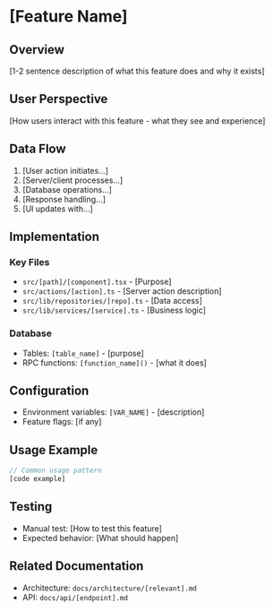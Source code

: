 # [Feature Name]

## Overview
[1-2 sentence description of what this feature does and why it exists]

## User Perspective
[How users interact with this feature - what they see and experience]

## Data Flow
1. [User action initiates...]
2. [Server/client processes...]
3. [Database operations...]
4. [Response handling...]
5. [UI updates with...]

## Implementation

### Key Files
- `src/[path]/[component].tsx` - [Purpose]
- `src/actions/[action].ts` - [Server action description]
- `src/lib/repositories/[repo].ts` - [Data access]
- `src/lib/services/[service].ts` - [Business logic]

### Database
- Tables: `[table_name]` - [purpose]
- RPC functions: `[function_name]()` - [what it does]

## Configuration
- Environment variables: `[VAR_NAME]` - [description]
- Feature flags: [if any]

## Usage Example
```typescript
// Common usage pattern
[code example]
```

## Testing
- Manual test: [How to test this feature]
- Expected behavior: [What should happen]

## Related Documentation
- Architecture: `docs/architecture/[relevant].md`
- API: `docs/api/[endpoint].md`